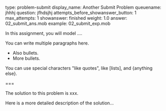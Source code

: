 type: problem-submit
display_name: Another Submit Problem
queuename: jhhhj
question: jfhdsjhj
attempts_before_showanswer_button: 1 
max_attempts: 1
showanswer: finished
weight: 1.0
answer: 02_submit_ans.mob
example: 02_submit_exp.mob

In this assignment, you will model ....

You can write multiple paragraphs here.

* Also bullets.
* More bullets.

You can use special characters "like quotes", like [lists], and {anything else}.

===

The solution to this problem is xxx.

Here is a more detailed description of the solution...
